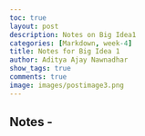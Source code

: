 ```yaml
---
toc: true
layout: post
description: Notes on Big Idea1
categories: [Markdown, week-4]
title: Notes for Big Idea 1
author: Aditya Ajay Nawnadhar
show_tags: true
comments: true
image: images/postimage3.png
---
```



## Notes -
